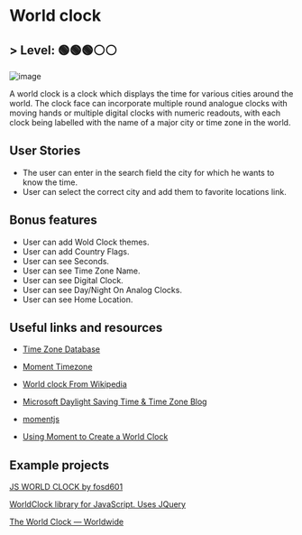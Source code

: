 # World clock

## > Level: 🟢🟢🟢⚪️⚪️

![image](https://github.com/startupemulator/challenges/blob/main/World%20Clock/solartimevsstandardtime.png)

A world clock is a clock which displays the time for various cities around the world. The clock face can incorporate multiple round analogue clocks with moving hands or multiple digital clocks with numeric readouts, with each clock being labelled with the name of a major city or time zone in the world.

## User Stories

- The user can enter in the search field the city for which he wants to know the time.
- User can select the correct city and add them to favorite locations link.

## Bonus features

- User can add Wold Clock themes.
- User can add Country Flags.
- User can see Seconds.
- User can see Time Zone Name.
- User can see Digital Clock.
- User can see Day/Night On Analog Clocks.
- User can see Home Location.

## Useful links and resources

- [Time Zone Database](https://www.iana.org/time-zones)

- [Moment Timezone](https://momentjs.com/timezone/)

- [World clock From Wikipedia](https://en.wikipedia.org/wiki/World_clock)

- [Microsoft Daylight Saving Time & Time Zone Blog](https://docs.microsoft.com/ru-ru/archive/blogs/dst2007/)

- [momentjs](https://momentjs.com)

- [Using Moment to Create a World Clock](https://www.rightpoint.com/thought/articles/2016/05/16/using-moment-to-create-a-world-clock)


## Example projects

[JS WORLD CLOCK by fosd601](https://codepen.io/asdfg44l/pen/LvoVaY?__cf_chl_captcha_tk__=aa941cb4f1d2de47313211d38bfbfc30c5a0016e-1620672690-0-Aa77aLKmky_mvyZfch0zOcVr9gp4w5L93DdcJldpUxkyqAVhPl4t3uhbfmIzxGKHCBnPaJOa0Uw9oVNFXugthikOD_AKbZ9gboUGFWEiyGSm36Ts-yNUNfxt5_4a05puN62SdW1cYh3KchIUvW_BhCemc7Y__x99vL2e5lGvrcvL3OQpVs2R9sAFqXcDkDbw4-bCKMRySTf40l4q6X5tfivmw6uqEVcQ4Ymzg6GXfB38e3cBVvs9qfo0ESsAeuL60inXGBeQUrqwVsXy0OV_G3fpMjRrM3doiBdfYpIZQzCW-_boSn23t5VCZQD5x0JUlAC4bKadvLdveJXxehorcQvE5za-Y-DKVF0YU_A0pJOA2BIurI3SanRJ0ctcKn9isPiBd9GiJfap-3sn9sMe-IHTdVDJQMrfY5QQ-DEWhVoAN37Ki_hxQF3Pmx625oXzx3JxaEBKKZfuEUloBVHo1mQhfX04iFzA4i9slf4yanM0S61rnqrx47j_WzHhc6pviWnjWdjDbnin8p7xaAQnAQbjqooXbIt0d5jo6g98fWRTLqjkqkA1qeIyGzIV56GszZwcOT1Y6Np9dDcaaaQ1fuimWcqruBUDaGFBZofk_fk4aSbdQFvwZt4Vj_7EABfoZCVJZBvDmEcPX-FsxzHMaUgJOA19-xksMgwf-wlYvtvArOpvGeE5EUPFqarYKuXGPA)

[WorldClock library for JavaScript. Uses JQuery](https://embed.plnkr.co/plunk/Q7e26n)

[The World Clock — Worldwide](https://www.timeanddate.com/worldclock/)
